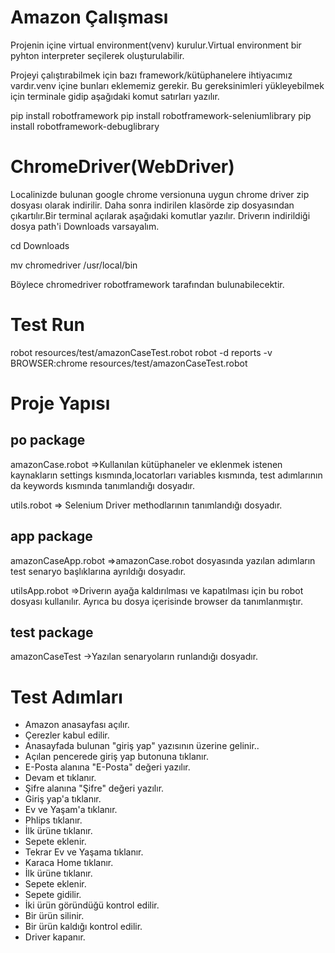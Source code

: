 # Amazon Çalışması 
Projenin içine virtual environment(venv) kurulur.Virtual environment bir pyhton interpreter seçilerek oluşturulabilir.

Projeyi çalıştırabilmek için bazı framework/kütüphanelere ihtiyacımız vardır.venv içine bunları eklememiz gerekir.
Bu gereksinimleri yükleyebilmek için terminale gidip aşağıdaki komut satırları yazılır.

pip install robotframework
pip install robotframework-seleniumlibrary
pip install robotframework-debuglibrary

# ChromeDriver(WebDriver)

Localinizde bulunan google chrome versionuna uygun chrome driver zip dosyası olarak indirilir.
Daha sonra indirilen klasörde zip dosyasından çıkartılır.Bir terminal açılarak aşağıdaki komutlar yazılır.
Driverın indirildiği dosya path'i Downloads varsayalım.

cd Downloads 

mv chromedriver /usr/local/bin

Böylece chromedriver robotframework tarafından bulunabilecektir.

# Test Run

robot  resources/test/amazonCaseTest.robot
robot -d reports -v BROWSER:chrome resources/test/amazonCaseTest.robot

# Proje Yapısı

## po package
amazonCase.robot =>Kullanılan kütüphaneler ve eklenmek istenen kaynakların settings kısmında,locatorları variables kısmında, 
test adımlarının da keywords kısmında tanımlandığı dosyadır.

utils.robot => Selenium Driver methodlarının tanımlandığı dosyadır. 
## app package
amazonCaseApp.robot =>amazonCase.robot dosyasında yazılan adımların test senaryo başlıklarına ayrıldığı dosyadır.

utilsApp.robot =>Driverın ayağa kaldırılması ve kapatılması için bu robot dosyası kullanılır.
Ayrıca bu dosya içerisinde browser da tanımlanmıştır.
##  test package
amazonCaseTest ->Yazılan senaryoların runlandığı dosyadır.

# Test Adımları
	
* Amazon anasayfası açılır.
* Çerezler kabul edilir.
* Anasayfada bulunan "giriş yap" yazısının üzerine gelinir..
* Açılan pencerede giriş yap butonuna tıklanır.
* E-Posta alanına "E-Posta" değeri yazılır.
* Devam et tıklanır.
* Şifre alanına "Şifre" değeri yazılır.
* Giriş yap'a tıklanır.
* Ev ve Yaşam'a tıklanır.
* Phlips tıklanır.
* İlk ürüne tıklanır.
* Sepete eklenir.
* Tekrar Ev ve Yaşama tıklanır.
* Karaca Home tıklanır.
* İlk ürüne tıklanır.
* Sepete eklenir.
* Sepete gidilir.
* İki ürün göründüğü kontrol edilir.
* Bir ürün silinir.
* Bir ürün kaldığı kontrol edilir.
* Driver kapanır.





 



